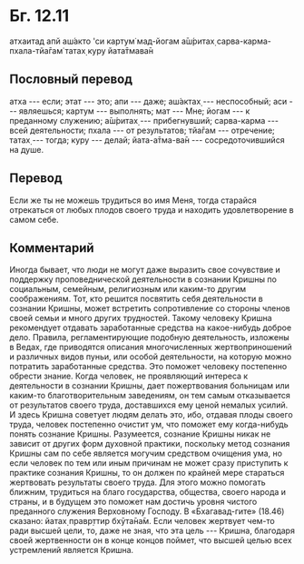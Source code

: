 # Бг. 12.11

атхаитад апй аш́акто 'си картум̇ мад-йогам а̄ш́ритах̣
сарва-карма-пхала-тйа̄гам̇ татах̣ куру йата̄тмава̄н

## Пословный перевод

атха --- если; этат --- это; апи --- даже; аш́актах̣ --- неспособный; аси
--- являешься; картум --- выполнять; мат --- Мне; йогам --- к преданному
служению; а̄ш́ритах̣ --- прибегнувший; сарва-карма --- всей деятельности;
пхала --- от результатов; тйа̄гам --- отречение; татах̣ --- тогда; куру
--- делай; йата-а̄тма-ва̄н --- сосредоточившийся на душе.

## Перевод

Если же ты не можешь трудиться во имя Меня, тогда старайся отрекаться от
любых плодов своего труда и находить удовлетворение в самом себе.

## Комментарий

Иногда бывает, что люди не могут даже выразить свое сочувствие и
поддержку проповеднической деятельности в сознании Кришны по социальным,
семейным, религиозным или каким-то другим соображениям. Тот, кто решится
посвятить себя деятельности в сознании Кришны, может встретить
сопротивление со стороны членов своей семьи и много других трудностей.
Такому человеку Кришна рекомендует отдавать заработанные средства на
какое-нибудь доброе дело. Правила, регламентирующие подобную
деятельность, изложены в Ведах, где приводятся описания многочисленных
жертвоприношений и различных видов пуньи, или особой деятельности, на
которую можно потратить заработанные средства. Это поможет человеку
постепенно обрести знание. Когда человек, не проявляющий интереса к
деятельности в сознании Кришны, дает пожертвования больницам или
каким-то благотворительным заведениям, он тем самым отказывается от
результатов своего труда, доставшихся ему ценой немалых усилий. И здесь
Кришна советует людям делать это, ибо, отдавая плоды своего труда,
человек постепенно очистит ум, что поможет ему когда-нибудь понять
сознание Кришны. Разумеется, сознание Кришны никак не зависит от других
форм духовной практики, поскольку метод сознания Кришны сам по себе
является могучим средством очищения ума, но если человек по тем или иным
причинам не может сразу приступить к практике сознания Кришны, то он
должен по крайней мере стараться жертвовать результаты своего труда. Для
этого можно помогать ближним, трудиться на благо государства, общества,
своего народа и страны, и в будущем это поможет нам достичь уровня
чистого преданного служения Верховному Господу. В «Бхагавад-гите»
(18.46) сказано: йатах̣ правр̣ттир бхӯта̄на̄м. Если человек жертвует чем-то
ради высшей цели, то, даже не зная, что эта цель --- Кришна, благодаря
своей жертвенности он в конце концов поймет, что высшей целью всех
устремлений является Кришна.
